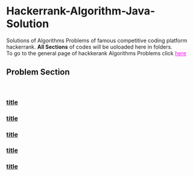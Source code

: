 # Hackerrank-Algorithm-Java-Solution
Solutions of Algorithms Problems of famous competitive coding platform hackerrank. 
<b>All Sections</b> of codes will be uoloaded here in folders.
</br>
To go to the general page of hackkerank Algorithms Problems click <a style="color:magenta" href="https://www.hackerrank.com/domains/algorithms?badge_type=problem-solving&filters%5Bstatus%5D%5B%5D=unsolved">here</a> 

<h2>Problem Section</h2><br>
<a href="https://github.com/shuvam1309/Hackerrank-Algorithm-Java-Solution/tree/master/WarmUP"><b><h3>title</h3></b>
<a href=""><b><h3>title</h3></b>
<a href=""><b><h3>title</h3></b>
<a href=""><b><h3>title</h3></b>
<a href=""><b><h3>title</h3></b>
